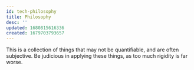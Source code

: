 ```yaml
---
id: tech-philosophy
title: Philosophy
desc: ''
updated: 1680815616336
created: 1679703793657
---
```

This is a collection of things that may not be quantifiable, and are often subjective. Be judicious in applying these things, as too much rigidity is far worse. 